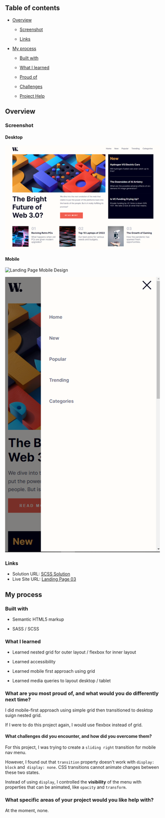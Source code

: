 ## Table of contents

- [Overview](#overview)

  - [Screenshot](#screenshot)

  - [Links](#links)

- [My process](#my-process)

  - [Built with](#built-with)

  - [What I learned](#what-i-learned)

  - [Proud of](#What-are-you-most-proud-of-and-what-would-you-do-differently-next-time)

  - [Challenges](#What-challenges-did-you-encounter-and-how-did-you-overcome-them)

  - [Project Help](#What-specific-areas-of-your-project-would-you-like-help-with)



## Overview

### Screenshot

#### Desktop

![Landing Page Desktop Design ](/Landing%20Page%2003/assets/images/image-desktop-final.png)



#### Mobile

![Landing Page Mobile Design ](/design/mobile-design.jpg)

![Landing Page Mobile Design Menu](/Landing%20Page%2003/assets/images/image-mobile-menu-final.png)


### Links

- Solution URL: [SCSS Solution](https://github.com/FengDenny/Frontend-Mentor-Challenges/blob/main/Landing%20Page%2003/style.scss)
- Live Site URL: [Landing Page 03 ](https://landingpagee03.netlify.app/)

## My process

### Built with

- Semantic HTML5 markup

- SASS / SCSS


### What I learned

- Learned nested grid for outer layout / flexbox for inner layout 

- Learned accessibility

- Learned mobile first approach using grid

- Learned media queries to layout desktop / tablet


### What are you most proud of, and what would you do differently next time?

I did mobile-first approach using simple grid then transitioned to desktop suign nested grid.

If I were to do this project again, I would use flexbox instead of grid.

#### What challenges did you encounter, and how did you overcome them?

For this project, I was trying to create a `sliding right` transition for  mobile nav menu. 

However, I found out that `transition` property doesn't work with `display: block` and` display: none`. CSS transitions cannot animate changes between these two states. 

Instead of using `display`, I controlled the **visibility** of the menu with properties that can be animated, like `opacity` and `transform`.

### What specific areas of your project would you like help with?

At the moment, none.
